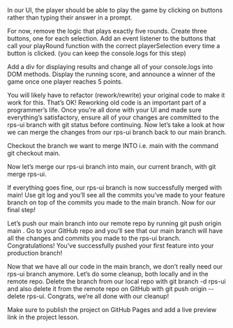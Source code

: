 In our UI, the player should be able to play the game by clicking on buttons rather than typing their answer in a prompt.

For now, remove the logic that plays exactly five rounds.
Create three buttons, one for each selection. Add an event listener to the buttons that call your playRound function with the correct playerSelection every time a button is clicked. (you can keep the console.logs for this step)

Add a div for displaying results and change all of your console.logs into DOM methods.
Display the running score, and announce a winner of the game once one player reaches 5 points.

You will likely have to refactor (rework/rewrite) your original code to make it work for this. That’s OK! Reworking old code is an important part of a programmer’s life.
Once you’re all done with your UI and made sure everything’s satisfactory, ensure all of your changes are committed to the rps-ui branch with git status before continuing.
Now let’s take a look at how we can merge the changes from our rps-ui branch back to our main branch.

Checkout the branch we want to merge INTO i.e. main with the command git checkout main.

Now let’s merge our rps-ui branch into main, our current branch, with git merge rps-ui.

If everything goes fine, our rps-ui branch is now successfully merged with main! Use git log and you’ll see all the commits you’ve made to your feature branch on top of the commits you made to the main branch. Now for our final step!

Let’s push our main branch into our remote repo by running git push origin main . Go to your GitHub repo and you’ll see that our main branch will have all the changes and commits you made to the rps-ui branch. Congratulations! You’ve successfully pushed your first feature into your production branch!

Now that we have all our code in the main branch, we don’t really need our rps-ui branch anymore. Let’s do some cleanup, both locally and in the remote repo. Delete the branch from our local repo with git branch -d rps-ui and also delete it from the remote repo on GitHub with git push origin --delete rps-ui. Congrats, we’re all done with our cleanup!

Make sure to publish the project on GitHub Pages and add a live preview link in the project lesson.